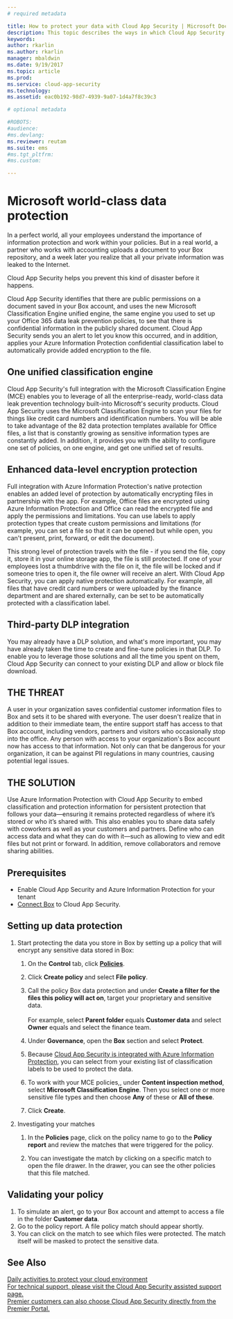 ```yaml
---
# required metadata

title: How to protect your data with Cloud App Security | Microsoft Docs
description: This topic describes the ways in which Cloud App Security enables you to protect your data and information in real time.
keywords:
author: rkarlin
ms.author: rkarlin
manager: mbaldwin
ms.date: 9/19/2017
ms.topic: article
ms.prod:
ms.service: cloud-app-security
ms.technology:
ms.assetid: eac0b192-98d7-4939-9a07-1d4a7f8c39c3

# optional metadata

#ROBOTS:
#audience:
#ms.devlang:
ms.reviewer: reutam
ms.suite: ems
#ms.tgt_pltfrm:
#ms.custom:

---
```


# Microsoft world-class data protection  

In a perfect world, all your employees understand the importance of information protection and work within your policies. But in a real world, a partner who works with accounting uploads a document to your Box repository, and a week later you realize that all your private information was leaked to the Internet. 

Cloud App Security helps you prevent this kind of disaster before it happens.

Cloud App Security identifies that there are public permissions on a document saved in your Box account, and uses the new Microsoft Classification Engine unified engine, the same engine you used to set up your Office 365 data leak prevention policies, to see that there is confidential information in the publicly shared document. Cloud App Security sends you an alert to let you know this occurred, and in addition, applies your Azure Information Protection confidential classification label to automatically provide added encryption to the file.

## One unified classification engine

Cloud App Security's full integration with the Microsoft Classification Engine (MCE) enables you to leverage of all the enterprise-ready, world-class data leak prevention technology built-into Microsoft's security products. Cloud App Security uses the Microsoft Classification Engine to scan your files for things like credit card numbers and identification numbers. You will be able to take advantage of the 82 data protection templates available for Office files, a list that is constantly growing as sensitive information types are constantly added. In addition, it provides you with the ability to configure one set of policies, on one engine, and get one unified set of results.

## Enhanced data-level encryption protection

Full integration with Azure Information Protection's native protection enables an added level of protection by automatically encrypting files in partnership with the app. For example, Office files are encrypted using Azure Information Protection and Office can read the encrypted file and apply the permissions and limitations. You can use labels to apply protection types that create custom permissions and limitations (for example, you can set a file so that it can be opened but while open, you can't present, print, forward, or edit the document). 

This strong level of protection travels with the file - if you send the file, copy it, store it in your online storage app, the file is still protected. If one of your employees lost a thumbdrive with the file on it, the file will be locked and if someone tries to open it, the file owner will receive an alert. With Cloud App Security, you can apply native protection automatically. For example, all files that have credit card numbers or were uploaded by the finance department and are shared externally, can be set to be automatically protected with a classification label. 

## Third-party DLP integration

You may already have a DLP solution, and what's more important, you may have already taken the time to create and fine-tune policies in that DLP. To enable you to leverage those solutions and all the time you spent on them, Cloud App Security can connect to your existing DLP and allow or block file download. 

## THE THREAT
A user in your organization saves confidential customer information files to Box and sets it to be shared with everyone. The user doesn't realize that in addition to their immediate team, the entire support staff has access to that Box account, including vendors, partners and visitors who occasionally stop into the office. Any person with access to your organization's Box account now has access to that information. Not only can that be dangerous for your organization, it can be against PII regulations in many countries, causing potential legal issues.

## THE SOLUTION
Use Azure Information Protection with Cloud App Security to embed classification and protection information for persistent protection that follows your data—ensuring it remains protected regardless of where it’s stored or who it’s shared with. This also enables you to share data safely with coworkers as well as your customers and partners. Define who can access data and what they can do with it—such as allowing to view and edit files but not print or forward. In addition, remove collaborators and remove sharing abilities.

## Prerequisites

- Enable Cloud App Security and Azure Information Protection for your tenant
- [Connect Box](connect-box-to-microsoft-cloud-app-security.md) to Cloud App Security.

## Setting up data protection

1. Start protecting the data you store in Box by setting up a policy that will encrypt any sensitive data stored in Box:

    1. On the **Control** tab, click [**Policies**](control-cloud-apps-with-policies.md). 
    
    2. Click **Create policy** and select **File policy**.
    
    3. Call the policy Box data protection and under **Create a filter for the files this policy will act on**, target your proprietary and sensitive data.<br></br>
    For example, select **Parent folder** equals **Customer data** and select **Owner** equals and select the finance team.
    
    4. Under **Governance**, open the **Box** section and select **Protect**.
    
    5. Because [Cloud App Security is integrated with Azure Information Protection](azip-integration.md), you can select from your existing list of classification labels to be used to protect the data.
    
    6. To work with your MCE policies,, under **Content inspection method**, select **Microsoft Classification Engine**. Then you select one or more sensitive file types and then choose **Any** of these or **All of these**.
    
    7. Click **Create**. 
   
     
2. Investigating your matches
    
    1. In the **Policies** page, click on the policy name to go to the **Policy report** and review the matches that were triggered for the policy.

    2. You can investigate the match by clicking on a specific match to open the file drawer. In the drawer, you can see the other policies that this file matched. 
     
## Validating your policy

1. To simulate an alert, go to your Box account and attempt to access a file in the folder **Customer data**.
3. Go to the policy report. A file policy match should appear shortly. 
4. You can click on the match to see which files were protected. The match itself will be masked to protect the sensitive data. 



 ## See Also  
[Daily activities to protect your cloud environment](daily-activities-to-protect-your-cloud-environment.md)   
[For technical support, please visit the Cloud App Security assisted support page.](http://support.microsoft.com/oas/default.aspx?prid=16031)   
[Premier customers can also choose Cloud App Security directly from the Premier Portal.](https://premier.microsoft.com/)  
  
  